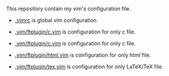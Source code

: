 This repository contain my vim's configuration file.

* [.vimrc](https://github.com/al2helal/dotfiles/.vimrc) is global vim configuration

* [.vim/ftplugin/c.vim](https://github.com/al2helal/dotfiles/.vim/ftplugin/c.vim) is configuration for only c file.

* [.vim/ftplugin/c.vim](https://github.com/al2helal/dotfiles/.vim/ftplugin/c.vim) is configuration for only c file.

* [.vim/ftplugin/html.vim](https://github.com/al2helal/dotfiles/.vim/ftplugin/html.vim) is configuration for only html file.

* [.vim/ftplugin/tex.vim](https://github.com/al2helal/dotfiles/.vim/ftplugin/tex.vim) is configuration for only LaTeX/TeX file.
